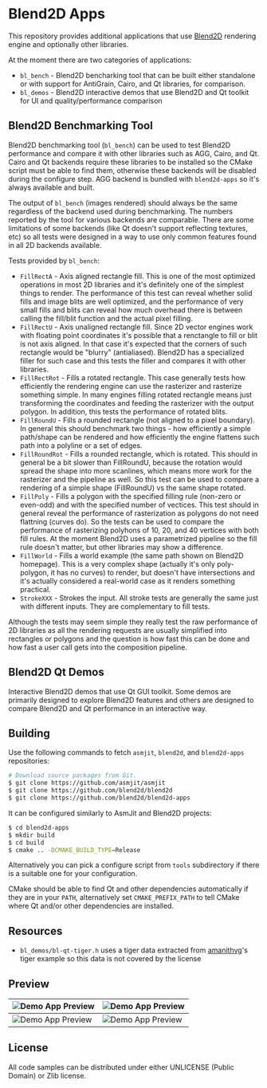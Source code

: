 Blend2D Apps
============

This repository provides additional applications that use [Blend2D](https://blend2d.com) rendering engine and optionally other libraries.

At the moment there are two categories of applications:

  - `bl_bench` - Blend2D bencharking tool that can be built either standalone or with support for AntiGrain, Cairo, and Qt libraries, for comparison.
  - `bl_demos` - Blend2D interactive demos that use Blend2D and Qt toolkit for UI and quality/performance comparison

Blend2D Benchmarking Tool
-------------------------

Blend2D benchmarking tool (`bl_bench`) can be used to test Blend2D performance and compare it with other libraries such as AGG, Cairo, and Qt. Cairo and Qt backends require these libraries to be installed so the CMake script must be able to find them, otherwise these backends will be disabled during the configure step. AGG backend is bundled with `blend2d-apps` so it's always available and built.

The output of `bl_bench` (images rendered) should always be the same regardless of the backend used during benchmarking. The numbers reported by the tool for various backends are comparable. There are some limitations of some backends (like Qt doesn't support reflecting textures, etc) so all tests were designed in a way to use only common features found in all 2D backends available.

Tests provided by `bl_bench`:

  - `FillRectA` - Axis aligned rectangle fill. This is one of the most optimized operations in most 2D libraries and it's definitely one of the simplest things to render. The performance of this test can reveal whether solid fills and image blits are well optimized, and the performance of very small fills and blits can reveal how much overhead there is between calling the fill/blit function and the actual pixel filling.
  - `FillRectU` - Axis unaligned rectangle fill. Since 2D vector engines work with floating point coordinates it's possible that a renctangle to fill or blit is not axis aligned. In that case it's expected that the corners of such rectangle would be "blurry" (antialiased). Blend2D has a specialized filler for such case and this tests the filler and compares it with other libraries.
  - `FillRectRot` - Fills a rotated rectangle. This case generally tests how efficiently the rendering engine can use the rasterizer and rasterize something simple. In many engines filling rotated rectangle means just transforming the coordinates and feeding the rasterizer with the output polygon. In addition, this tests the performance of rotated blits.
  - `FillRoundU` - Fills a rounded rectangle (not aligned to a pixel boundary). In general this should benchmark two things - how efficiently a simple path/shape can be rendered and how efficiently the engine flattens such path into a polyline or a set of edges.
  - `FillRoundRot` - Fills a rounded rectangle, which is rotated. This should in general be a bit slower than FillRoundU, because the rotation would spread the shape into more scanlines, which means more work for the rasterizer and the pipeline as well. So this test can be used to compare a rendering of a simple shape (FillRoundU) vs the same shape rotated.
  - `FillPoly` - Fills a polygon with the specified filling rule (non-zero or even-odd) and with the specified number of vectices. This test should in general reveal the performance of rasterization as polygons do not need flattning (curves do). So the tests can be used to compare the performance of rasterizing polyhons of 10, 20, and 40 vertices with both fill rules. At the moment Blend2D uses a parametrized pipeline so the fill rule doesn't matter, but other libraries may show a difference.
  - `FillWorld` - Fills a world example (the same path shown on Blend2D homepage). This is a very complex shape (actually it's only poly-polygon, it has no curves) to render, but doesn't have intersections and it's actually considered a real-world case as it renders something practical.
  - `StrokeXXX` - Strokes the input. All stroke tests are generally the same just with different inputs. They are complementary to fill tests.

Although the tests may seem simple they really test the raw performance of 2D libraries as all the rendering requests are usually simplified into rectangles or polygons and the question is how fast this can be done and how fast a user call gets into the composition pipeline.

Blend2D Qt Demos
----------------

Interactive Blend2D demos that use Qt GUI toolkit. Some demos are primarily designed to explore Blend2D features and others are designed to compare Blend2D and Qt performance in an interactive way.

Building
--------

Use the following commands to fetch `asmjit`, `blend2d`, and `blend2d-apps` repositories:

```bash
# Download source packages from Git.
$ git clone https://github.com/asmjit/asmjit
$ git clone https://github.com/blend2d/blend2d
$ git clone https://github.com/blend2d/blend2d-apps
```

It can be configured similarly to AsmJit and Blend2D projects:

```bash
$ cd blend2d-apps
$ mkdir build
$ cd build
$ cmake .. -DCMAKE_BUILD_TYPE=Release
```

Alternatively you can pick a configure script from `tools` subdirectory if there is a suitable one for your configuration.

CMake should be able to find Qt and other dependencies automatically if they are in your `PATH`, alternatively set `CMAKE_PREFIX_PATH` to tell CMake where Qt and/or other dependencies are installed.

Resources
---------

  - `bl_demos/bl-qt-tiger.h` uses a tiger data extracted from [amanithvg](http://www.amanithvg.com/)'s tiger example so this data is not covered by the license

Preview
-------

![Demo App Preview](https://blend2d.com/resources/images/demo-app-1.png) | ![Demo App Preview](https://blend2d.com/resources/images/demo-app-3.png)
---- | ----
![Demo App Preview](https://blend2d.com/resources/images/demo-app-4.png) | ![Demo App Preview](https://blend2d.com/resources/images/demo-app-6.png)

License
-------

All code samples can be distributed under either UNLICENSE (Public Domain) or Zlib license.
